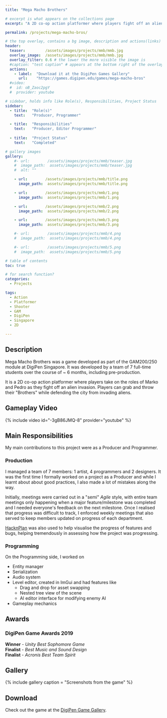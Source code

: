 ```yaml
---
title: "Mega Macho Brothers"

# excerpt is what appears on the collections page
excerpt: "A 2D co-op action platformer where players fight off an alien invasion."

permalink: /projects/mega-macho-bros/

# the top overlay, contains a bg image, description and actions(links)
header:
  teaser:         /assets/images/projects/mmb/mmb.jpg
  overlay_image:  /assets/images/projects/mmb/mmb.jpg
  overlay_filter: 0.6 # the lower the more visible the image is
  #caption: "test caption" # appears at the bottom right of the overlay
  actions:
    - label:  "Download it at the DigiPen Games Gallery"
      url:    "https://games.digipen.edu/games/mega-macho-bros"
  #video:
  #  id: oB_Zaoc2pgY
  #  provider: youtube

# sidebar, holds info like Role(s), Responsibilities, Project Status
sidebar:
  - title:  "Role(s)"
    text:   "Producer, Programmer"

  - title:  "Responsibilities"
    text:   "Producer, Editor Programmer"
    
  - title:  "Project Status"
    text:   "Completed"

# gallery images
gallery:
    #- url:        /assets/images/projects/mmb/teaser.jpg
    #  image_path:  assets/images/projects/mmb/teaser.jpg
    #  alt: ""

    - url:        /assets/images/projects/mmb/title.png
      image_path:  assets/images/projects/mmb/title.png

    - url:        /assets/images/projects/mmb/1.png
      image_path:  assets/images/projects/mmb/1.png

    - url:        /assets/images/projects/mmb/2.png
      image_path:  assets/images/projects/mmb/2.png

    - url:        /assets/images/projects/mmb/3.png
      image_path:  assets/images/projects/mmb/3.png

    #- url:        /assets/images/projects/mmb/4.png
    #  image_path:  assets/images/projects/mmb/4.png

    #- url:        /assets/images/projects/mmb/5.png
    #  image_path:  assets/images/projects/mmb/5.png

# table of contents
toc: true

# for search function?
categories:
  - Projects

tags:
  - Action
  - Platformer
  - Shooter
  - GAM
  - DigiPen
  - Singapore
  - 2D

---
```


## Description

Mega Macho Brothers was a game developed as part of the GAM200/250 module at DigiPen Singapore. It was developed by a team of 7 full-time students over the course of ~ 6 months, including pre-production.

It is a 2D co-op action platformer where players take on the roles of Marko and Pedro as they fight off an alien invasion. Players can grab and throw their "Brothers" while defending the city from invading aliens.

## Gameplay Video

{% include video id="-3gB86JMQ-8" provider="youtube" %}

## Main Responsibilities

My main contributions to this project were as a Producer and Programmer.  

### Production

I managed a team of 7 members: 1 artist, 4 programmers and 2 designers. It was the first time I formally worked on a project as a Producer and while I learnt about about good practices, I also made a lot of mistakes along the way.

Initially, meetings were carried out in a "semi" *Agile* style, with entire team meetings only happening when a major feature/milestone was completed and I needed everyone's feedback on the next milestone. Once I realised that progress was difficult to track, I enforced weekly meetings that also served to keep members updated on progress of each department.

[HacknPlan](https://hacknplan.com/) was also used to help visualise the progress of features and bugs, helping tremendously in assessing how the project was progressing.

### Programming

On the Programming side, I worked on
- Entity manager
- Serialization
- Audio system
- Level editor, created in ImGui and had features like
    - Drag and drop for asset swapping
    - Nested tree view of the scene
    - AI editor interface for modifying enemy AI
- Gameplay mechanics

## Awards

### DigiPen Game Awards 2019

**Winner** - *Unity Best Sophomore Game*   
**Finalist** - *Best Music and Sound Design*   
**Finalist** - *Acronis Best Team Spirit* 

## Gallery

{% include gallery caption = "Screenshots from the game" %}

## Download

Check out the game at the [DigiPen Game Gallery](https://games.digipen.edu/games/mega-macho-bros).
